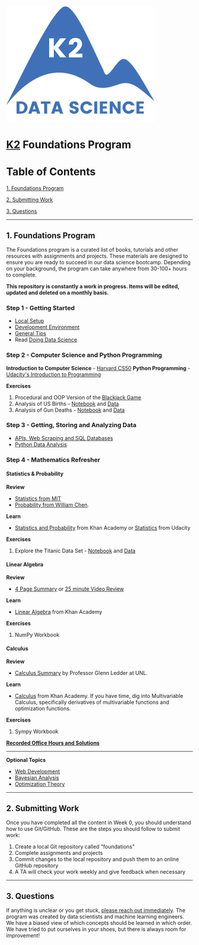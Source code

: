 ![K2 logo](images/k2_logo.png)

# [K2](http://www.k2datascience.com/) Foundations Program

# Table of Contents

[1. Foundations Program](#section-a)

[2. Submitting Work](#section-b)

[3. Questions](#section-c)

---

## <a name="section-a"></a>1.  Foundations Program

The Foundations program is a curated list of books, tutorials and other resources with assignments and projects. These materials are designed to ensure you are ready to succeed in our data science bootcamp. Depending on your background, the program can take anywhere from 30-100+ hours to complete.

**This repository is constantly a work in progress. Items will be edited, updated and deleted on a monthly basis.**

### Step 1 - Getting Started
  - [Local Setup](content/0-local-setup.md)
  - [Development Environment](content/0-environment.md)
  - [General Tips](content/0-general-tips.md)
  - Read [Doing Data Science](https://medium.com/@rchang/my-two-year-journey-as-a-data-scientist-at-twitter-f0c13298aee6#.qfovgm9ps)

### Step 2 - Computer Science and Python Programming

**Introduction to Computer Science** - [Harvard CS50](https://cs50.harvard.edu/)
**Python Programming** - [Udacity's Introduction to Programming](https://www.udacity.com/course/intro-to-computer-science--cs101)

**Exercises**
1. Procedural and OOP Version of the [Blackjack Game](https://en.wikipedia.org/wiki/Blackjack)
1. Analysis of US Births - [Notebook](/code/births.ipynb) and [Data](/code/us_births.csv)
2. Analysis of Gun Deaths - [Notebook](/code/deaths.ipynb) and [Data](/code/guns.csv)

### Step 3 - Getting, Storing and Analyzing Data
  - [APIs, Web Scraping and SQL Databases](content/2-gathering-data.md)
  - [Python Data Analysis](content/3-data-analysis.md)

### Step 4 - Mathematics Refresher

#### Statistics & Probability

**Review**
- [Statistics from MIT](https://s3.amazonaws.com/ds-foundations/resources/stats_handout.pdf)
- [Probability from William Chen](https://s3.amazonaws.com/ds-foundations/resources/prob_handout.pdf).

**Learn**
- [Statistics and Probability](https://www.khanacademy.org/math/statistics-probability) from Khan Academy or [Statistics](https://www.udacity.com/course/statistics--st095) from Udacity

**Exercises**
1. Explore the Titanic Data Set - [Notebook](https://s3.amazonaws.com/ds-curriculum/statistical-inference/Titanic/Titanic_Exercises.ipynb) and [Data](/code/titanic.csv)

#### Linear Algebra
**Review**
- [4 Page Summary](https://s3.amazonaws.com/ds-foundations/resources/linear_algebra_4.pdf) or [25 minute Video Review](https://www.youtube.com/watch?v=ZumgfOei0Ak)

**Learn**
- [Linear Algebra](https://www.khanacademy.org/math/linear-algebra) from Khan Academy

**Exercises**
1. NumPy Workbook

#### Calculus
**Review**
- [Calculus Summary](https://s3.amazonaws.com/ds-foundations/resources/Calculus_Summary.pdf) by Professor Glenn Ledder at UNL.

**Learn**
- [Calculus](https://www.khanacademy.org/math/calculus-home) from Khan Academy. If you have time, dig into Multivariable Calculus, specifically derivatives of multivariable functions and optimization functions.

**Exercises**
1. Sympy Workbook


**[Recorded Office Hours and Solutions](/content/5-office-hours.md)**

---

**Optional Topics**
- [Web Development](content/2-flask.md)
- [Bayesian Analysis](content/4-bayesian-analysis.md)
- [Optimization Theory](content/4-optimization-theory.md)

---

## <a name="section-b"></a>2. Submitting Work

Once you have completed all the content in Week 0, you should understand how to use Git/GitHub. These are the steps you should follow to submit work:

1. Create a local Git repository called "foundations"
2. Complete assignments and projects
3. Commit changes to the local repository and push them to an online GitHub repository
4. A TA will check your work weekly and give feedback when necessary

---

## <a name="section-c"></a>3. Questions

If anything is unclear or you get stuck, [please reach out immediately](<mailto:hello@k2datascience.com>). The program was created by data scientists and machine learning engineers. We have a biased view of which concepts should be learned in which order. We have tried to put ourselves in your shoes, but there is always room for improvement!
